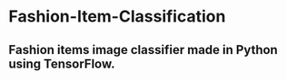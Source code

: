 # Fashion-Item-Classification

Fashion items image classifier made in Python using TensorFlow. 
---------------------------------------

